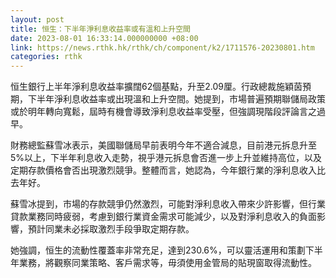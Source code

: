 ```yaml
---
layout: post
title: 恒生：下半年淨利息收益率或有溫和上升空間
date: 2023-08-01 16:33:14.000000000 +08:00
link: https://news.rthk.hk/rthk/ch/component/k2/1711576-20230801.htm
categories: rthk
---
```


恒生銀行上半年淨利息收益率擴闊62個基點，升至2.09厘。行政總裁施穎茵預期，下半年淨利息收益率或出現溫和上升空間。她提到，市場普遍預期聯儲局政策或於明年轉向寬鬆，屆時有機會導致淨利息收益率受壓，但強調現階段評論言之過早。

財務總監蘇雪冰表示，美國聯儲局早前表明今年不適合減息，目前港元拆息升至5%以上，下半年利息收入走勢，視乎港元拆息會否進一步上升並維持高位，以及定期存款價格會否出現激烈競爭。整體而言，她認為，今年銀行業的淨利息收入比去年好。

蘇雪冰提到，市場的存款競爭仍然激烈，可能對淨利息收入帶來少許影響，但行業貸款業務同時疲弱，考慮到銀行業資金需求可能減少，以及對淨利息收入的負面影響，預計同業未必採取激烈手段爭取定期存款。

她強調，恒生的流動性覆蓋率非常充足，達到230.6%，可以靈活運用和策劃下半年業務，將觀察同業策略、客戶需求等，毋須使用金管局的貼現窗取得流動性。
